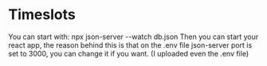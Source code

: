 # Timeslots

You can start with: npx json-server --watch db.json
Then you can start your react app, the reason behind this is that on the .env file json-server port is set to 3000, you can change it if you want. (I uploaded even the .env file)
